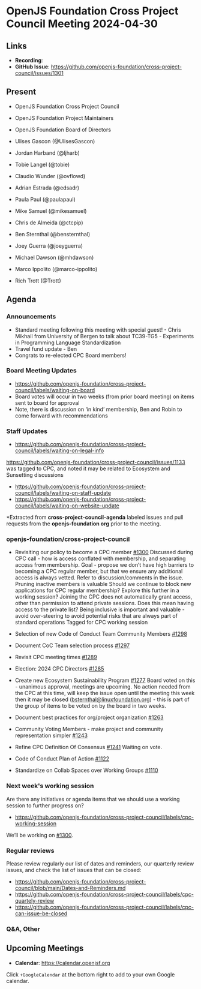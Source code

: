 # OpenJS Foundation Cross Project Council Meeting 2024-04-30

## Links

* **Recording**:
* **GitHub Issue**: https://github.com/openjs-foundation/cross-project-council/issues/1301

## Present

* OpenJS Foundation Cross Project Council
* OpenJS Foundation Project Maintainers
* OpenJS Foundation Board of Directors


* Ulises Gascon (@UlisesGascon)
* Jordan Harband (@ljharb)
* Tobie Langel (@tobie)
* Claudio Wunder (@ovflowd)
* Adrian Estrada (@edsadr)
* Paula Paul (@paulapaul)
* Mike Samuel (@mikesamuel)
* Chris de Almeida (@ctcpip)
* Ben Sternthal (@bensternthal)
* Joey Guerra (@joeyguerra)
* Michael Dawson (@mhdawson)
* Marco Ippolito (@marco-ippolito)
* Rich Trott (@Trott)

## Agenda

### Announcements

* Standard meeting following this meeting with special guest! - Chris
Mikhail from University of Bergen to talk about TC39-TG5 - Experiments in Programming Language Standardization
* Travel fund update - Ben
* Congrats to re-elected CPC Board members!

### Board Meeting Updates

- https://github.com/openjs-foundation/cross-project-council/labels/waiting-on-board
- Board votes will occur in two weeks (from prior board meeting) on items sent to board for approval
- Note, there is discussion on ‘in kind’ membership, Ben and Robin to come forward with recommendations

### Staff Updates

- https://github.com/openjs-foundation/cross-project-council/labels/waiting-on-legal-info

https://github.com/openjs-foundation/cross-project-council/issues/1133 was tagged to CPC, and noted it may be related to Ecosystem and Sunsetting discussions

- https://github.com/openjs-foundation/cross-project-council/labels/waiting-on-staff-update
- https://github.com/openjs-foundation/cross-project-council/labels/waiting-on-website-update

*Extracted from **cross-project-council-agenda** labeled issues and pull requests from the **openjs-foundation org** prior to the meeting.

### openjs-foundation/cross-project-council

* Revisiting our policy to become a CPC member 
[#1300](https://github.com/openjs-foundation/cross-project-council/issues/1300)
Discussed during CPC call - how is access conflated with membership, and separating access from membership. Goal - propose we don’t have high barriers to becoming a CPC regular member, but that we ensure any additional access is always vetted. Refer to discussion/comments in the issue.
Pruning inactive members is valuable
Should we continue to block new applications for CPC regular membership? Explore this further in a working session? Joining the CPC does not automatically grant access, other than permission to attend private sessions. Does this mean having access to the private list?
Being inclusive is important and valuable - avoid over-steering to avoid potential risks that are always part of standard operations
Tagged for CPC working session

* Selection of new Code of Conduct Team Community Members [#1298](https://github.com/openjs-foundation/cross-project-council/issues/1298)

* Document CoC Team selection process [#1297](https://github.com/openjs-foundation/cross-project-council/issues/1297)

* Revisit CPC meeting times [#1289](https://github.com/openjs-foundation/cross-project-council/issues/1289)

* Election: 2024 CPC Directors [#1285](https://github.com/openjs-foundation/cross-project-council/issues/1285)

* Create new Ecosystem Sustainability Program [#1277](https://github.com/openjs-foundation/cross-project-council/issues/1277)
Board voted on this - unanimous approval, meetings are upcoming. No action needed from the CPC at this time, will keep the issue open until the meeting this week then it may be closed (bsternthal@linuxfoundation.org) - this is part of the group of items to be voted on by the board in two weeks.

* Document best practices for org/project organization [#1263](https://github.com/openjs-foundation/cross-project-council/issues/1263)

* Community Voting Members - make project and community representation simpler [#1243](https://github.com/openjs-foundation/cross-project-council/issues/1243)

* Refine CPC Definition Of Consensus  [#1241](https://github.com/openjs-foundation/cross-project-council/issues/1241)
Waiting on vote.

* Code of Conduct Plan of Action [#1122](https://github.com/openjs-foundation/cross-project-council/issues/1122)

* Standardize on Collab Spaces over Working Groups [#1110](https://github.com/openjs-foundation/cross-project-council/issues/1110)


### Next week's working session

Are there any initiatives or agenda items that we should use a working session to further progress on?
- https://github.com/openjs-foundation/cross-project-council/labels/cpc-working-session

We’ll be working on [#1300](https://github.com/openjs-foundation/cross-project-council/issues/1300).

### Regular reviews

Please review regularly our list of dates and reminders, our quarterly review issues, and check the list of issues that can be closed:

- https://github.com/openjs-foundation/cross-project-council/blob/main/Dates-and-Reminders.md
- https://github.com/openjs-foundation/cross-project-council/labels/cpc-quartely-review
- https://github.com/openjs-foundation/cross-project-council/labels/cpc-can-issue-be-closed

### Q&A, Other

## Upcoming Meetings

* **Calendar**: <https://calendar.openjsf.org>

Click `+GoogleCalendar` at the bottom right to add to your own Google calendar.

